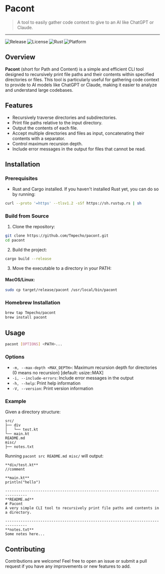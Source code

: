 # Pacont
>  A tool to easily gather code context to give to an AI like ChatGPT or Claude.

____

![Release](https://img.shields.io/github/v/release/Tmpecho/pacont)
![License](https://img.shields.io/badge/license-MIT-green)
![Rust](https://img.shields.io/badge/Rust-1.60+-blue.svg)
![Platform](https://img.shields.io/badge/platform-macOS%20|%20Linux-lightgrey)

## Overview

**Pacont** (short for Path and Content) is a simple and efficient CLI tool designed to recursively print file paths and their contents within specified directories or files. This tool is particularly useful for gathering code context to provide to AI models like ChatGPT or Claude, making it easier to analyze and understand large codebases.

## Features

- Recursively traverse directories and subdirectories.
- Print file paths relative to the input directory.
- Output the contents of each file.
- Accept multiple directories and files as input, concatenating their contents with a separator.
- Control maximum recursion depth.
- Include error messages in the output for files that cannot be read.

## Installation

### Prerequisites

- Rust and Cargo installed. If you haven't installed Rust yet, you can do so by running:

```bash
curl --proto '=https' --tlsv1.2 -sSf https://sh.rustup.rs | sh
```

### Build from Source

1.	Clone the repository:
```bash
git clone https://github.com/Tmpecho/pacont.git
cd pacont
```

2. Build the project:
```bash
cargo build --release
```

3.	Move the executable to a directory in your PATH:

#### MacOS/Linux:
```bash
sudo cp target/release/pacont /usr/local/bin/pacont
```

### Homebrew Installation
```bash
brew tap Tmpecho/pacont
brew install pacont
```

## Usage
```bash
pacont [OPTIONS] <PATH>...
```

### Options

- `-m, --max-depth <MAX_DEPTH>`: Maximum recursion depth for directories (0 means no recursion) [default: usize::MAX]
- `-i, --include-errors`: Include error messages in the output
- `-h, --help`: Print help information 
- `-V, --version`: Print version information

### Example

Given a directory structure:
```
src/
├── div
│   └── test.kt
└── main.kt
README.md
misc/
├── notes.txt
```

Running `pacont src README.md misc/` will output:
```
**div/test.kt**
//comment

**main.kt**
println("hello")

--------------------------------------------------------------------------------
**README.md**
# Pacont
A very simple CLI tool to recursively print file paths and contents in a directory.

--------------------------------------------------------------------------------
**notes.txt**
Some notes here...
```

## Contributing

Contributions are welcome! Feel free to open an issue or submit a pull request if you have any improvements or new features to add.
